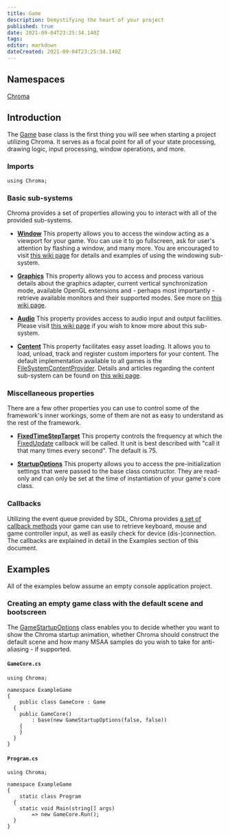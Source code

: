 ```yaml
---
title: Game
description: Demystifying the heart of your project
published: true
date: 2021-09-04T23:25:34.140Z
tags: 
editor: markdown
dateCreated: 2021-09-04T23:25:34.140Z
---
```


## Namespaces
[Chroma](https://chroma-2d.github.io/apiref/namespaceChroma.html)

## Introduction
The [Game](https://chroma-2d.github.io/apiref/classChroma_1_1Game.html) base class is the first thing you will see when starting a project utilizing Chroma. It serves as a focal point for all of your state processing, drawing logic, input processing, window operations, and more.

### Imports
```CSharp
using Chroma;
```

### Basic sub-systems
Chroma provides a set of properties allowing you to interact with all of the provided sub-systems.

- **[Window](https://chroma-2d.github.io/apiref/classChroma_1_1Windowing_1_1Window.html)**
This property allows you to access the window acting as a viewport for your game. You can use it to go fullscreen, ask for user's attention by flashing a window, and many more. You are encouraged to visit [this wiki page](/windowing) for details and examples of using the windowing sub-system.

- **[Graphics](https://chroma-2d.github.io/apiref/classChroma_1_1Graphics_1_1GraphicsManager.html)**
This property allows you to access and process various details about the graphics adapter, current vertical synchronization mode, available OpenGL extensions and - perhaps most importantly - retrieve available monitors and their supported modes. See more on [this wiki page](/graphics/graphics-manager).

- **[Audio](https://chroma-2d.github.io/apiref/namespaceChroma_1_1Audio.html)**
This property provides access to audio input and output facilities. Please visit [this wiki page](/audio) if you wish to know more about this sub-system.

- **[Content](https://chroma-2d.github.io/apiref/interfaceChroma_1_1ContentManagement_1_1IContentProvider.html)**
This property facilitates easy asset loading. It allows you to load, unload, track and register custom importers for your content. The default implementation available to all games is the [FileSystemContentProvider](https://chroma-2d.github.io/apiref/classChroma_1_1ContentManagement_1_1FileSystem_1_1FileSystemContentProvider.html). Details and articles regarding the content sub-system can be found on [this wiki page](/content). 

### Miscellaneous properties
There are a few other properties you can use to control some of the framework's inner workings, some of them are not as easy to understand as the rest of the framework.

- **[FixedTimeStepTarget](https://chroma-2d.github.io/apiref/classChroma_1_1Game.html#ada713104d136386753bf34e33402c85e)**
This property controls the frequency at which the [FixedUpdate](https://chroma-2d.github.io/apiref/classChroma_1_1Game.html#a9e901c57b9e45dd2711582fb484c517a) callback will be called. It unit is best described with "call it that many times every second". The default is 75.

- **[StartupOptions](https://chroma-2d.github.io/apiref/classChroma_1_1Game.html#af6210531229f341a150111cb8ab3fcbb)**
This property allows you to access the pre-initialization settings that were passed to the base class constructor. They are read-only and can only be set at the time of instantiation of your game's core class.

### Callbacks
Utilizing the event queue provided by SDL, Chroma provides [a set of callback methods](https://chroma-2d.github.io/apiref/classChroma_1_1Game.html#pro-methods) your game can use to retrieve keyboard, mouse and game controller input, as well as easily check for device (dis-)connection. The callbacks are explained in detail in the Examples section of this document.

## Examples
All of the examples below assume an empty console application project.

### Creating an empty game class with the default scene and bootscreen
The [GameStartupOptions](https://chroma-2d.github.io/apiref/classChroma_1_1GameStartupOptions.html) class enables you to decide whether you want to show the Chroma startup animation, whether Chroma should construct the default scene and how many MSAA samples do you wish to take for anti-aliasing - if supported.

#### `GameCore.cs`
```CSharp
using Chroma;

namespace ExampleGame
{
	public class GameCore : Game
  {
  	public GameCore()
    	: base(new GameStartupOptions(false, false))
    {
    }
  }
}
```

#### `Program.cs`
```CSharp
using Chroma;

namespace ExampleGame
{
	static class Program
  {
  	static void Main(string[] args)
    	=> new GameCore.Run();
  }
}
```